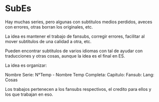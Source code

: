 # SubEs
Hay muchas series, pero algunas con subtitulos medios perdidos, aveces con errores, otras borran los originales, etc.

La idea es mantener el trabajo de fansubs, corregir errores, facilitar al mover subtitulos de una calidad a otra, etc.

Pueden encontrar subtitulos de varios idiomas con tal de ayudar con traducciones y otras cosas, aunque la idea es el final en ES.

La idea es organizar:

Nombre Serie: N°Temp - Nombre Temp Completa: Capitulo: Fansub: Lang: Cosas

Los trabajos pertenecen a los fansubs respectivos, el credito para ellos y los que trabajan en eso.
